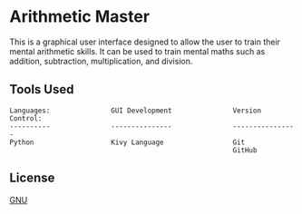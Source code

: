 # Arithmetic Master
This is a graphical user interface designed to allow the user to train their mental arithmetic skills. It can be used to train mental maths such as addition, subtraction, multiplication, and division.

## Tools Used
```
Languages:               GUI Development               Version Control:
----------               ---------------               ----------------
Python                   Kivy Language                 Git
                                                       GitHub
```

## License
[GNU ](https://choosealicense.com/licenses/gpl-3.0/)
